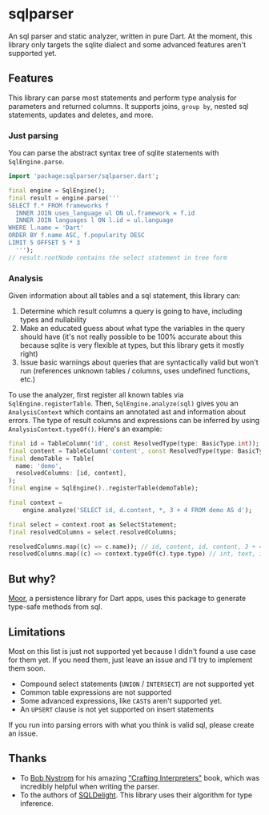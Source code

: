 # sqlparser

An sql parser and static analyzer, written in pure Dart. At the moment, this library only targets
the sqlite dialect and some advanced features aren't supported yet.

## Features
This library can parse most statements and perform type analysis for parameters and returned
columns. It supports joins, `group by`, nested sql statements, updates and deletes, and more.
### Just parsing
You can parse the abstract syntax tree of sqlite statements with `SqlEngine.parse`.
```dart
import 'package:sqlparser/sqlparser.dart';

final engine = SqlEngine();
final result = engine.parse('''
SELECT f.* FROM frameworks f
  INNER JOIN uses_language ul ON ul.framework = f.id
  INNER JOIN languages l ON l.id = ul.language
WHERE l.name = 'Dart'
ORDER BY f.name ASC, f.popularity DESC
LIMIT 5 OFFSET 5 * 3
  ''');
// result.rootNode contains the select statement in tree form
```

### Analysis
Given information about all tables and a sql statement, this library can:

1. Determine which result columns a query is going to have, including types and nullability
2. Make an educated guess about what type the variables in the query should have (it's not really
   possible to be 100% accurate about this because sqlite is very flexible at types, but this library
   gets it mostly right)
3. Issue basic warnings about queries that are syntactically valid but won't run (references unknown
   tables / columns, uses undefined functions, etc.)

To use the analyzer, first register all known tables via `SqlEngine.registerTable`. Then,
`SqlEngine.analyze(sql)` gives you an `AnalysisContext` which contains an annotated ast and information
about errors. The type of result columns and expressions can be inferred by using 
`AnalysisContext.typeOf()`. Here's an example:

```dart 
final id = TableColumn('id', const ResolvedType(type: BasicType.int));
final content = TableColumn('content', const ResolvedType(type: BasicType.text));
final demoTable = Table(
  name: 'demo',
  resolvedColumns: [id, content],
);
final engine = SqlEngine()..registerTable(demoTable);

final context =
    engine.analyze('SELECT id, d.content, *, 3 + 4 FROM demo AS d');

final select = context.root as SelectStatement;
final resolvedColumns = select.resolvedColumns;

resolvedColumns.map((c) => c.name)); // id, content, id, content, 3 + 4
resolvedColumns.map((c) => context.typeOf(c).type.type) // int, text, int, text, int, int
```

## But why?
[Moor](https://pub.dev/packages/moor_flutter), a persistence library for Dart apps, uses this
package to generate type-safe methods from sql.

## Limitations
Most on this list is just not supported yet because I didn't found a use case for 
them yet. If you need them, just leave an issue and I'll try to implement them soon.

- Compound select statements (`UNION` / `INTERSECT`) are not supported yet
- Common table expressions are not supported
- Some advanced expressions, like `CAST`s aren't supported yet.
- An `UPSERT` clause is not yet supported on insert statements

If you run into parsing errors with what you think is valid sql, please create an issue.

## Thanks
- To [Bob Nystrom](https://github.com/munificent) for his amazing ["Crafting Interpreters"](https://craftinginterpreters.com/)
  book, which was incredibly helpful when writing the parser.
- To the authors of [SQLDelight](https://github.com/square/sqldelight). This library uses their algorithm
  for type inference.
